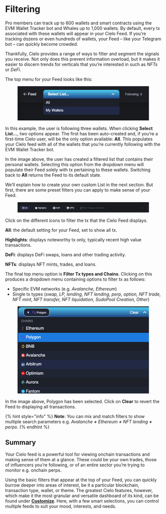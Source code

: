 # Filtering

Pro members can track up to 600 wallets and smart contracts using the EVM Wallet Tracker bot and Whales up to 1,000 wallets. By default, every tx associated with these wallets will appear in your Cielo Feed. If you’re tracking dozens or even hundreds of wallets, your Feed – like your Telegram bot – can quickly become crowded.

Thankfully, Cielo provides a range of ways to filter and segment the signals you receive. Not only does this prevent information overload, but it makes it easier to discern trends for verticals that you’re interested in such as _NFTs_ or _DeFi_.

The top menu for your Feed looks like this:

<figure><img src="../.gitbook/assets/unnamed (5).png" alt=""><figcaption></figcaption></figure>

In this example, the user is following three wallets. When clicking **Select List…**, two options appear. The first has been auto-created and, if you’re a first-time Cielo user, will be the only option available: **All**. This populates your Cielo feed with all of the wallets that you’re currently following with the EVM Wallet Tracker bot.

In the image above, the user has created a filtered list that contains their personal wallets. Selecting this option from the dropdown menu will populate their Feed solely with tx pertaining to these wallets. Switching back to **All** returns the Feed to its default state.

We’ll explain how to create your own custom List in the next section. But first, there are some preset filters you can apply to make sense of your Feed.

<figure><img src="../.gitbook/assets/unnamed (6).png" alt=""><figcaption></figcaption></figure>

Click on the different icons to filter the tx that the Cielo Feed displays.

**All**: the default setting for your Feed, set to show all tx.

**Highlights**: displays noteworthy tx only, typically recent high value transactions.

**DeFi**: displays DeFi swaps, loans and other trading activity.

**NFTs**: displays NFT mints, trades, and loans.

The final top menu option is **Filter Tx types and Chains**. Clicking on this produces a dropdown menu containing options to filter tx as follows:

* Specific EVM networks (e.g. _Avalanche, Ethereum_)
* Single tx types (_swap, LP, lending, NFT lending, perp, option, NFT trade, NFT mint, NFT transfer, NFT liquidation, SudoPool Creation, Other_)

<figure><img src="../.gitbook/assets/unnamed (7).png" alt=""><figcaption></figcaption></figure>

In the image above, Polygon has been selected. Click on **Clear** to revert the Feed to displaying all transactions.

{% hint style="info" %}
**Note**: You can mix and match filters to show multiple search parameters e.g. _Avalanche **+** Ethereum **+** NFT lending **+** perps_.
{% endhint %}

## Summary

Your Cielo feed is a powerful tool for viewing onchain transactions and making sense of them at a glance. These could be your own trades, those of influencers you’re following, or of an entire sector you’re trying to monitor e.g. onchain perps.

Using the basic filters that appear at the top of your Feed, you can quickly burrow deeper into areas of interest, be it a particular blockchain, transaction type, wallet, or theme. The greatest Cielo features, however, which make it the most granular and versatile dashboard of its kind, can be found under [**Customize**](../customize.md). Here, with a few smart selections, you can control multiple feeds to suit your mood, interests, and needs.
